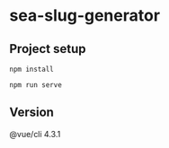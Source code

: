 # sea-slug-generator

## Project setup
```
npm install
```

```
npm run serve
```

## Version
@vue/cli 4.3.1
